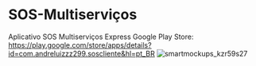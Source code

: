 # SOS-Multiserviços
Aplicativo SOS Multiserviços Express Google 
Play Store: https://play.google.com/store/apps/details?id=com.andreluizzz299.soscliente&hl=pt_BR
![smartmockups_kzr59s27](https://user-images.githubusercontent.com/60305254/154515480-49384f53-8706-4ddb-a4d8-56ba73128917.jpg)
